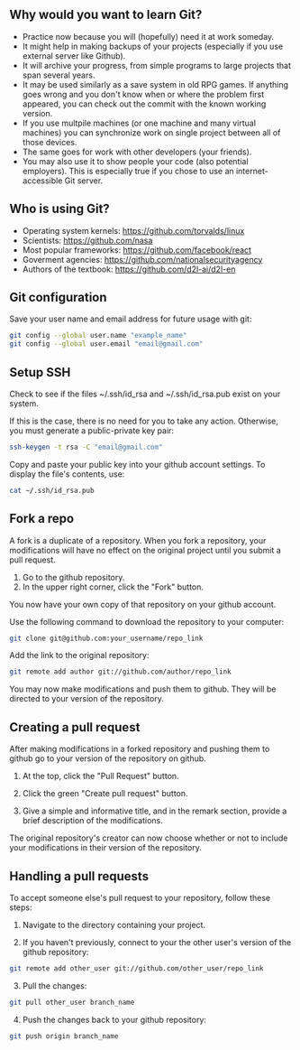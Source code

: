 ## Why would you want to learn Git?

* Practice now because you will (hopefully) need it at work someday.
* It might help in making backups of your projects (especially if you use external server like Github).
* It will archive your progress, from simple programs to large projects that span several years.
* It may be used similarly as a save system in old RPG games. If anything goes wrong and you don't know when or where the problem first appeared, you can check out the commit with the known working version.
* If you use multpile machines (or one machine and many virtual machines) you can synchronize work on single project between all of those devices.
* The same goes for work with other developers (your friends). 
* You may also use it to show people your code (also potential employers). This is especially true if you chose to use an internet-accessible Git server. 

## Who is using Git?

* Operating system kernels: https://github.com/torvalds/linux
* Scientists: https://github.com/nasa
* Most popular frameworks: https://github.com/facebook/react
* Goverment agencies: https://github.com/nationalsecurityagency
* Authors of the textbook: https://github.com/d2l-ai/d2l-en

## Git configuration

Save your user name and email address for future usage with git:

```bash
git config --global user.name "example_name"
git config --global user.email "email@gmail.com"
```

## Setup SSH

Check to see if the files ~/.ssh/id_rsa and ~/.ssh/id_rsa.pub exist on your system.

If this is the case, there is no need for you to take any action. Otherwise, you must generate a public-private key pair:

```bash
ssh-keygen -t rsa -C "email@gmail.com"
```

Copy and paste your public key into your github account settings. To display the file's contents, use:

```bash
cat ~/.ssh/id_rsa.pub
```

## Fork a repo
A fork is a duplicate of a repository. When you fork a repository, your modifications will have no effect on the original project until you submit a pull request.

1. Go to the github repository.
2. In the upper right corner, click the "Fork" button.

You now have your own copy of that repository on your github account.

Use the following command to download the repository to your computer:

```bash
git clone git@github.com:your_username/repo_link
```

Add the link to the original repository:

```bash
git remote add author git://github.com/author/repo_link
```

You may now make modifications and push them to github. They will be directed to your version of the repository.

## Creating a pull request

After making modifications in a forked repository and pushing them to github go to your version of the repository on github.

1. At the top, click the "Pull Request" button.

2. Click the green "Create pull request" button.

3. Give a simple and informative title, and in the remark section, provide a brief description of the modifications.

The original repository's creator can now choose whether or not to include your modifications in their version of the repository.

## Handling a pull requests

To accept someone else's pull request to your repository, follow these steps:

1. Navigate to the directory containing your project.

2. If you haven't previously, connect to your the other user's version of the github repository:

```bash
git remote add other_user git://github.com/other_user/repo_link
```

3. Pull the changes:

```bash
git pull other_user branch_name
```

4. Push the changes back to your github repository:

```bash
git push origin branch_name
```
